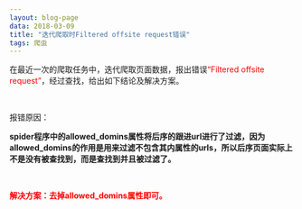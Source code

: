 ```yaml
---
layout: blog-page
data: 2018-03-09
title: "迭代爬取时Filtered offsite request错误"
tags: 爬虫
---
```

<p>在最近一次的爬取任务中，迭代爬取页面数据，报出错误<span style="color:red">“Filtered offsite request”</span>，经过查找，给出如下结论及解决方案。</p><br>
<p>报错原因：</p>
<p><b>spider程序中的allowed_domins属性将后序的跟进url进行了过滤，因为allowed_domins的作用是用来过滤不包含其内属性的urls，所以后序页面实际上不是没有被查找到，而是查找到并且被过滤了。</b></p>
<br>
<p style="color:red"><b>解决方案：去掉allowed_domins属性即可。</b></p>